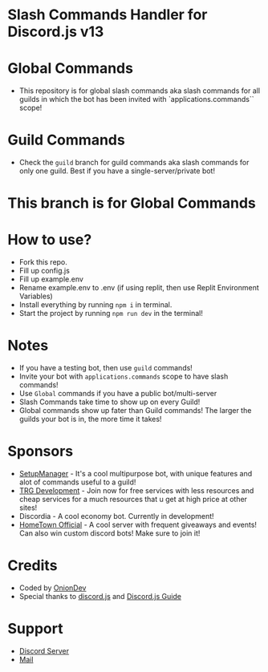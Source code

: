 # Slash Commands Handler for Discord.js v13

# Global Commands
- This repository is for global slash commands aka slash commands for all guilds in which the bot has been invited with `applications.commands`` scope!

# Guild Commands
- Check the `guild` branch for guild commands aka slash commands for only one guild. Best if you have a single-server/private bot!

# This branch is for Global Commands

# How to use?
- Fork this repo.
- Fill up config.js
- Fill up example.env
- Rename example.env to .env (if using replit, then use Replit Environment Variables)
- Install everything by running `npm i` in terminal.
- Start the project by running `npm run dev` in the terminal!

# Notes
- If you have a testing bot, then use `guild` commands!
- Invite your bot with `applications.commands` scope to have slash commands!
- Use `Global` commands if you have a public bot/multi-server
- Slash Commands take time to show up on every Guild!
- Global commands show up fater than Guild commands! The larger the guilds your bot is in, the more time it takes!

# Sponsors
- [SetupManager](https://setupmanager.ml) - It's a cool multipurpose bot, with unique features and alot of commands useful to a guild!
- [TRG Development](https://dev.trgop.gq) - Join now for free services with less resources and cheap services for a much resources that u get at high price at other sites!
- Discordia - A cool economy bot. Currently in development!
- [HomeTown Official](https://setupmanager.ml/giveaway) - A cool server with frequent giveaways and events! Can also win custom discord bots! Make sure to join it!

# Credits
- Coded by [OnionDev](https://oniondev.gq)
- Special thanks to [discord.js](https://discord.js.org) and [Discord.js Guide](https://discordjs.guide)

# Support
- [Discord Server](https://setupmanager.ml/discord)
- [Mail](mailto:onion@trgop.gq)